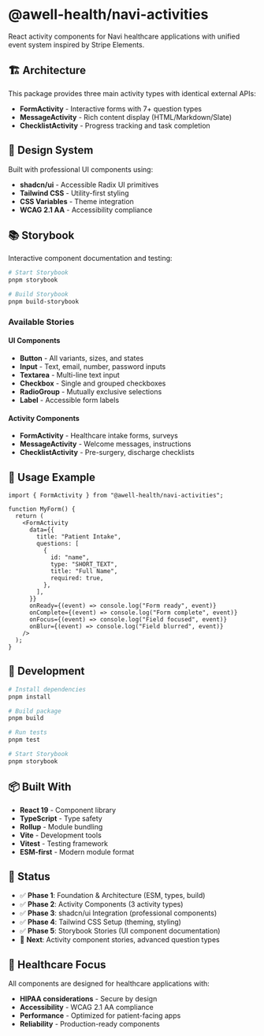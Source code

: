 # @awell-health/navi-activities

React activity components for Navi healthcare applications with unified event system inspired by Stripe Elements.

## 🏗️ Architecture

This package provides three main activity types with identical external APIs:

- **FormActivity** - Interactive forms with 7+ question types
- **MessageActivity** - Rich content display (HTML/Markdown/Slate)
- **ChecklistActivity** - Progress tracking and task completion

## 🎨 Design System

Built with professional UI components using:

- **shadcn/ui** - Accessible Radix UI primitives
- **Tailwind CSS** - Utility-first styling
- **CSS Variables** - Theme integration
- **WCAG 2.1 AA** - Accessibility compliance

## 📚 Storybook

Interactive component documentation and testing:

```bash
# Start Storybook
pnpm storybook

# Build Storybook
pnpm build-storybook
```

### Available Stories

#### UI Components

- **Button** - All variants, sizes, and states
- **Input** - Text, email, number, password inputs
- **Textarea** - Multi-line text input
- **Checkbox** - Single and grouped checkboxes
- **RadioGroup** - Mutually exclusive selections
- **Label** - Accessible form labels

#### Activity Components

- **FormActivity** - Healthcare intake forms, surveys
- **MessageActivity** - Welcome messages, instructions
- **ChecklistActivity** - Pre-surgery, discharge checklists

## 🚀 Usage Example

```tsx
import { FormActivity } from "@awell-health/navi-activities";

function MyForm() {
  return (
    <FormActivity
      data={{
        title: "Patient Intake",
        questions: [
          {
            id: "name",
            type: "SHORT_TEXT",
            title: "Full Name",
            required: true,
          },
        ],
      }}
      onReady={(event) => console.log("Form ready", event)}
      onComplete={(event) => console.log("Form complete", event)}
      onFocus={(event) => console.log("Field focused", event)}
      onBlur={(event) => console.log("Field blurred", event)}
    />
  );
}
```

## 🔧 Development

```bash
# Install dependencies
pnpm install

# Build package
pnpm build

# Run tests
pnpm test

# Start Storybook
pnpm storybook
```

## 📦 Built With

- **React 19** - Component library
- **TypeScript** - Type safety
- **Rollup** - Module bundling
- **Vite** - Development tools
- **Vitest** - Testing framework
- **ESM-first** - Modern module format

## 🎯 Status

- ✅ **Phase 1**: Foundation & Architecture (ESM, types, build)
- ✅ **Phase 2**: Activity Components (3 activity types)
- ✅ **Phase 3**: shadcn/ui Integration (professional components)
- ✅ **Phase 4**: Tailwind CSS Setup (theming, styling)
- ✅ **Phase 5**: Storybook Stories (UI component documentation)
- 🔄 **Next**: Activity component stories, advanced question types

## 🏥 Healthcare Focus

All components are designed for healthcare applications with:

- **HIPAA considerations** - Secure by design
- **Accessibility** - WCAG 2.1 AA compliance
- **Performance** - Optimized for patient-facing apps
- **Reliability** - Production-ready components

